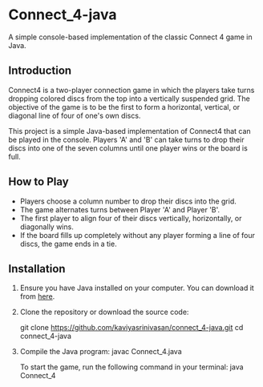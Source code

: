 # Connect_4-java

A simple console-based implementation of the classic Connect 4 game in Java.

## Introduction

Connect4 is a two-player connection game in which the players take turns dropping colored discs from the top into a vertically suspended grid. The objective of the game is to be the first to form a horizontal, vertical, or diagonal line of four of one's own discs.

This project is a simple Java-based implementation of Connect4 that can be played in the console. Players 'A' and 'B' can take turns to drop their discs into one of the seven columns until one player wins or the board is full.

## How to Play

- Players choose a column number to drop their discs into the grid.
- The game alternates turns between Player 'A' and Player 'B'.
- The first player to align four of their discs vertically, horizontally, or diagonally wins.
- If the board fills up completely without any player forming a line of four discs, the game ends in a tie.

## Installation

1. Ensure you have Java installed on your computer. You can download it from [here](https://www.oracle.com/java/technologies/javase-jdk11-downloads.html).

2. Clone the repository or download the source code:

    git clone https://github.com/kaviyasrinivasan/connect_4-java.git
    cd connect_4-java

3. Compile the Java program:
    javac Connect_4.java
   
   To start the game, run the following command in your terminal:
    java Connect_4
